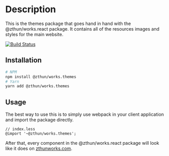# Description

This is the themes package that goes hand in hand with the @zthun/works.react package. It contains all of the resources images and styles for the main website.

[![Build Status](https://travis-ci.com/zthun/works.svg?branch=master)](https://travis-ci.com/zthun/works)

## Installation

```sh
# NPM
npm install @zthun/works.themes
# Yarn
yarn add @zthun/works.themes
```

## Usage

The best way to use this is to simply use webpack in your client application and import the package directly.

```less
// index.less
@import '~@zthun/works.themes';
```

After that, every component in the @zthun/works.react package will look like it does on [zthunworks.com](https://zthunworks.com).
